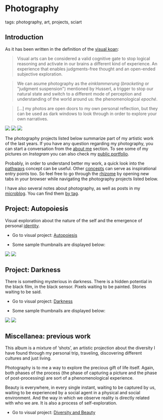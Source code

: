 # Photography

tags: photography, art, projects, sciart

## Introduction

As it has been written in the definition of the [visual koan](../concepts/visual_koan.md):

> Visual arts can be considered a valid cognitive gate to stop logical reasoning and activate in our brains a different kind of experience. An experience that enables judgments-free thought and an open-ended subjective exploration. 

> We can asume photography as the *einklammerung* (*bracketing* or "judgment suspension") mentioned by Husserl, a trigger to stop our natural state and switch to a different mode of perception and understanding of the world around us: the phenomenological *epoché*.

> [...] my photos are open doors to my own personal reflection, but they can be used as dark windows to look through in order to explore your own narratives.

![](../../0x/d323d5952af08f18e80037b473c96742)
![](../../0x/6bafad4ea365e61dd883035802f184a5)
![](../../0x/0ac6c94976f75e4654998f1dd65f8507)

The photography projects listed below summarize part of my artistic work of the last years. If you have any question regarding my photography, you can start a conversation from the [about me](../../about.md) section. To see some of my pictures on *Instagram* you can also check my [public portfolio](https://www.instagram.com/xmunch/).

Probably, in order to understand better my work, a quick look into the [pathways](../concepts/pathways.md) concept can be useful. Other [concepts](../concepts.md) can serve as inspirational entry points too. So feel free to go through the [rhizome](../concepts/rhizome.md) by opening new tabs in your browser while navigating the photography projects listed below.

I have also several notes about photography, as well as posts in my [microblog](../tags/microblog.md). You can find them [by tag](../tags/photography.md).


## Project: Autopoiesis

Visual exploration about the nature of the self and the emergence of personal [identity](../concepts/identity.md).

* Go to visual project: [Autopoiesis](photography/autopoiesis.md)

* Some sample thumbnails are displayed below:

![](../../0x/6b2eba195da684014d91651895bb924f)
![](../../0x/3dc4387f5fa2bd2ed6cabd1ecd808af3)

## Project: Darkness

There is something mysterious in darkness. There is a hidden potential in the black film, in the black sensor. Pixels waiting to be painted. Stories waiting to be said.

* Go to visual project: [Darkness](photography/darkness.md)

* Some sample thumbnails are displayed below:

![](../../0x/7e0a0592484f8e2aad28d4d22356d117)
![](../../0x/9b4d32a4686df2da745df9510304bf46)


## Miscellanea: previous work

This album is a mixture of ‘shots’, an artistic projection about the diversity I have found through my personal trip, traveling, discovering different cultures and just living.

Photography is to me a way to explore the precious gift of life itself. Again, both phases of the process (the phase of capturing a picture and the phase of post-processing) are sort of a phenomenological experience.

Beauty is everywhere, in every single instant, waiting to be captured by us, waiting to be experienced by a social agent in a physical and social environment. And the way in which we observe reality is directly related with who we are. It is also a process of self-exploration.


* Go to visual project: [Diversity and Beauty](https://www.flickr.com/photos/xmunch/)


